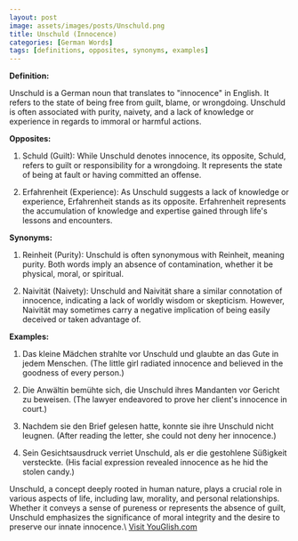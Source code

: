 ```yaml
---
layout: post
image: assets/images/posts/Unschuld.png
title: Unschuld (Innocence)
categories: [German Words]
tags: [definitions, opposites, synonyms, examples]
---
```


**Definition:**

Unschuld is a German noun that translates to "innocence" in English. It refers to the state of being free from guilt, blame, or wrongdoing. Unschuld is often associated with purity, naivety, and a lack of knowledge or experience in regards to immoral or harmful actions.

**Opposites:**

1. Schuld (Guilt): While Unschuld denotes innocence, its opposite, Schuld, refers to guilt or responsibility for a wrongdoing. It represents the state of being at fault or having committed an offense.

2. Erfahrenheit (Experience): As Unschuld suggests a lack of knowledge or experience, Erfahrenheit stands as its opposite. Erfahrenheit represents the accumulation of knowledge and expertise gained through life's lessons and encounters.

**Synonyms:**

1. Reinheit (Purity): Unschuld is often synonymous with Reinheit, meaning purity. Both words imply an absence of contamination, whether it be physical, moral, or spiritual.

2. Naivität (Naivety): Unschuld and Naivität share a similar connotation of innocence, indicating a lack of worldly wisdom or skepticism. However, Naivität may sometimes carry a negative implication of being easily deceived or taken advantage of.

**Examples:**

1. Das kleine Mädchen strahlte vor Unschuld und glaubte an das Gute in jedem Menschen. (The little girl radiated innocence and believed in the goodness of every person.)

2. Die Anwältin bemühte sich, die Unschuld ihres Mandanten vor Gericht zu beweisen. (The lawyer endeavored to prove her client's innocence in court.)

3. Nachdem sie den Brief gelesen hatte, konnte sie ihre Unschuld nicht leugnen. (After reading the letter, she could not deny her innocence.)

4. Sein Gesichtsausdruck verriet Unschuld, als er die gestohlene Süßigkeit versteckte. (His facial expression revealed innocence as he hid the stolen candy.)

Unschuld, a concept deeply rooted in human nature, plays a crucial role in various aspects of life, including law, morality, and personal relationships. Whether it conveys a sense of pureness or represents the absence of guilt, Unschuld emphasizes the significance of moral integrity and the desire to preserve our innate innocence.\ <a id="yg-widget-0" class="youglish-widget" data-query="Unschuld" data-lang="german" data-components="8412" data-auto-start="0" data-bkg-color="theme_light" data-title="How%20to%20pronounce%20Unschuld%20in%20German"  rel="nofollow" href="https://youglish.com">Visit YouGlish.com</a><script async src="https://youglish.com/public/emb/widget.js" charset="utf-8"></script>